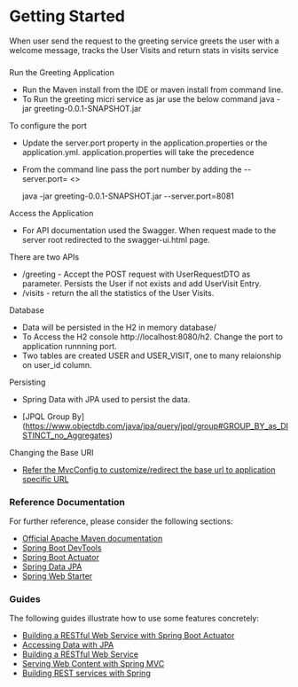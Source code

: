 # Getting Started

When user send the request to the greeting service greets the user with a welcome message, tracks the User Visits and return stats in visits service

### 

Run the Greeting Application

* Run the Maven install from the IDE or maven install from command line. 
* To Run the greeting micri service as jar use the below command
  java -jar greeting-0.0.1-SNAPSHOT.jar

To configure the port  
* Update the server.port property in the application.properties or the application.yml. application.properties will take the precedence
* From the command line pass the port number by adding the --server.port= <<Port Number>>
  
   java -jar greeting-0.0.1-SNAPSHOT.jar --server.port=8081

Access the Application

* For API documentation used the Swagger. When request made to the server root redirected to the swagger-ui.html page.

There are two APIs
* /greeting - Accept the POST request with UserRequestDTO as parameter. Persists the User if not exists and add UserVisit Entry.
* /visits - return the all the statistics of the User Visits.

Database

* Data will be persisted in the H2 in memory database/
* To Access the H2 console http://localhost:8080/h2. Change the port to application runnning port. 
* Two tables are created USER and USER_VISIT, one to many relaionship on user_id column. 

Persisting 

* Spring Data with JPA used to persist the data. 

* [JPQL Group By] (https://www.objectdb.com/java/jpa/query/jpql/group#GROUP_BY_as_DISTINCT_no_Aggregates)



Changing the Base URI

* [Refer the MvcConfig to customize/redirect the base url to application specific URL](https://spring.io/guides/gs/securing-web/)



### Reference Documentation
For further reference, please consider the following sections:

* [Official Apache Maven documentation](https://maven.apache.org/guides/index.html)
* [Spring Boot DevTools](https://docs.spring.io/spring-boot/docs/{bootVersion}/reference/htmlsingle/#using-boot-devtools)
* [Spring Boot Actuator](https://docs.spring.io/spring-boot/docs/{bootVersion}/reference/htmlsingle/#production-ready)
* [Spring Data JPA](https://docs.spring.io/spring-boot/docs/{bootVersion}/reference/htmlsingle/#boot-features-jpa-and-spring-data)
* [Spring Web Starter](https://docs.spring.io/spring-boot/docs/{bootVersion}/reference/htmlsingle/#boot-features-developing-web-applications)

### Guides
The following guides illustrate how to use some features concretely:

* [Building a RESTful Web Service with Spring Boot Actuator](https://spring.io/guides/gs/actuator-service/)
* [Accessing Data with JPA](https://spring.io/guides/gs/accessing-data-jpa/)
* [Building a RESTful Web Service](https://spring.io/guides/gs/rest-service/)
* [Serving Web Content with Spring MVC](https://spring.io/guides/gs/serving-web-content/)
* [Building REST services with Spring](https://spring.io/guides/tutorials/bookmarks/)

